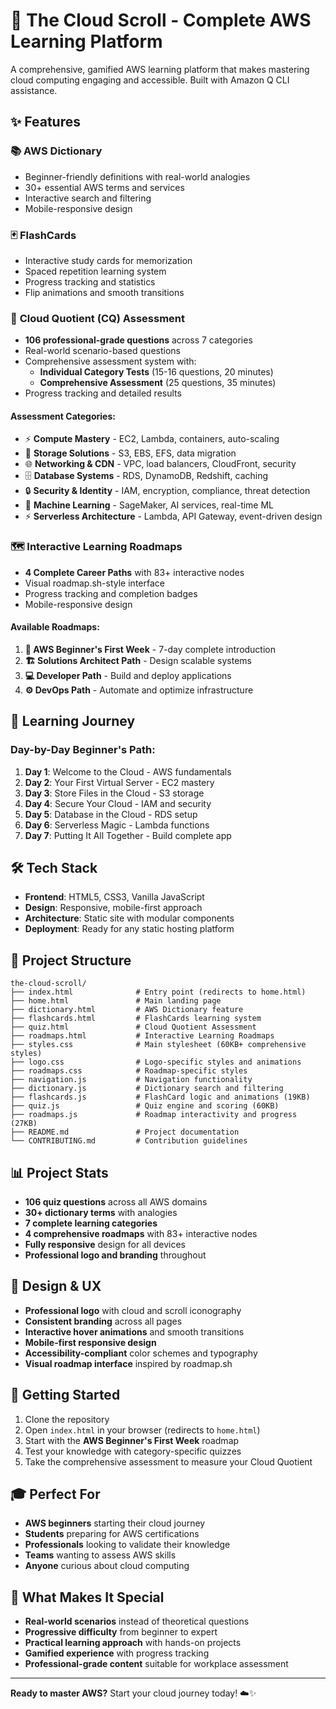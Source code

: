# 🚀 The Cloud Scroll - Complete AWS Learning Platform

A comprehensive, gamified AWS learning platform that makes mastering cloud computing engaging and accessible. Built with Amazon Q CLI assistance.

## ✨ Features

### 📚 **AWS Dictionary**
- Beginner-friendly definitions with real-world analogies
- 30+ essential AWS terms and services
- Interactive search and filtering
- Mobile-responsive design

### 🃏 **FlashCards**
- Interactive study cards for memorization
- Spaced repetition learning system
- Progress tracking and statistics
- Flip animations and smooth transitions

### 🧠 **Cloud Quotient (CQ) Assessment**
- **106 professional-grade questions** across 7 categories
- Real-world scenario-based questions
- Comprehensive assessment system with:
  - **Individual Category Tests** (15-16 questions, 20 minutes)
  - **Comprehensive Assessment** (25 questions, 35 minutes)
- Progress tracking and detailed results

#### Assessment Categories:
- ⚡ **Compute Mastery** - EC2, Lambda, containers, auto-scaling
- 💾 **Storage Solutions** - S3, EBS, EFS, data migration  
- 🌐 **Networking & CDN** - VPC, load balancers, CloudFront, security
- 🗄️ **Database Systems** - RDS, DynamoDB, Redshift, caching
- 🔒 **Security & Identity** - IAM, encryption, compliance, threat detection
- 🤖 **Machine Learning** - SageMaker, AI services, real-time ML
- ⚡ **Serverless Architecture** - Lambda, API Gateway, event-driven design

### 🗺️ **Interactive Learning Roadmaps**
- **4 Complete Career Paths** with 83+ interactive nodes
- Visual roadmap.sh-style interface
- Progress tracking and completion badges
- Mobile-responsive design

#### Available Roadmaps:
1. **🚀 AWS Beginner's First Week** - 7-day complete introduction
2. **🏗️ Solutions Architect Path** - Design scalable systems
3. **💻 Developer Path** - Build and deploy applications  
4. **⚙️ DevOps Path** - Automate and optimize infrastructure

## 🎯 Learning Journey

### Day-by-Day Beginner's Path:
1. **Day 1**: Welcome to the Cloud - AWS fundamentals
2. **Day 2**: Your First Virtual Server - EC2 mastery
3. **Day 3**: Store Files in the Cloud - S3 storage
4. **Day 4**: Secure Your Cloud - IAM and security
5. **Day 5**: Database in the Cloud - RDS setup
6. **Day 6**: Serverless Magic - Lambda functions
7. **Day 7**: Putting It All Together - Build complete app

## 🛠️ Tech Stack

- **Frontend**: HTML5, CSS3, Vanilla JavaScript
- **Design**: Responsive, mobile-first approach
- **Architecture**: Static site with modular components
- **Deployment**: Ready for any static hosting platform

## 📁 Project Structure

```
the-cloud-scroll/
├── index.html              # Entry point (redirects to home.html)
├── home.html               # Main landing page
├── dictionary.html         # AWS Dictionary feature
├── flashcards.html         # FlashCards learning system
├── quiz.html               # Cloud Quotient Assessment
├── roadmaps.html           # Interactive Learning Roadmaps
├── styles.css              # Main stylesheet (60KB+ comprehensive styles)
├── logo.css                # Logo-specific styles and animations
├── roadmaps.css            # Roadmap-specific styles
├── navigation.js           # Navigation functionality
├── dictionary.js           # Dictionary search and filtering
├── flashcards.js           # FlashCard logic and animations (19KB)
├── quiz.js                 # Quiz engine and scoring (60KB)
├── roadmaps.js             # Roadmap interactivity and progress (27KB)
├── README.md               # Project documentation
└── CONTRIBUTING.md         # Contribution guidelines
```

## 📊 Project Stats

- **106 quiz questions** across all AWS domains
- **30+ dictionary terms** with analogies
- **7 complete learning categories**
- **4 comprehensive roadmaps** with 83+ interactive nodes
- **Fully responsive** design for all devices
- **Professional logo and branding** throughout

## 🎨 Design & UX

- **Professional logo** with cloud and scroll iconography
- **Consistent branding** across all pages
- **Interactive hover animations** and smooth transitions
- **Mobile-first responsive design**
- **Accessibility-compliant** color schemes and typography
- **Visual roadmap interface** inspired by roadmap.sh

## 🚀 Getting Started

1. Clone the repository
2. Open `index.html` in your browser (redirects to `home.html`)
3. Start with the **AWS Beginner's First Week** roadmap
4. Test your knowledge with category-specific quizzes
5. Take the comprehensive assessment to measure your Cloud Quotient

## 🎓 Perfect For

- **AWS beginners** starting their cloud journey
- **Students** preparing for AWS certifications
- **Professionals** looking to validate their knowledge
- **Teams** wanting to assess AWS skills
- **Anyone** curious about cloud computing

## 🌟 What Makes It Special

- **Real-world scenarios** instead of theoretical questions
- **Progressive difficulty** from beginner to expert
- **Practical learning approach** with hands-on projects
- **Gamified experience** with progress tracking
- **Professional-grade content** suitable for workplace assessment

---

**Ready to master AWS?** Start your cloud journey today! ☁️✨
